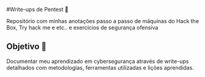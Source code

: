 #Write-ups de Pentest 📝

Repositório com minhas anotações passo a passo de máquinas do Hack the Box, Try hack me e etc.. e exercícios de segurança ofensiva

## Objetivo 🎯

Documentar meu aprendizado em cybersegurança através de write-ups detalhados com metodologias, ferramentas utilizadas e lições aprendidas.
